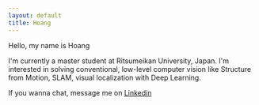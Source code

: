 ```yaml
---
layout: default
title: Hoang
---
```


Hello, my name is Hoang 

I'm currently a master student at Ritsumeikan University, Japan. I'm interested in solving conventional, low-level computer vision like Structure from Motion, SLAM, visual localization with Deep Learning.

If you wanna chat, message me on [Linkedin](https://www.linkedin.com/in/huy-ho%C3%A0ng-b%C3%B9i-99471516a/)

